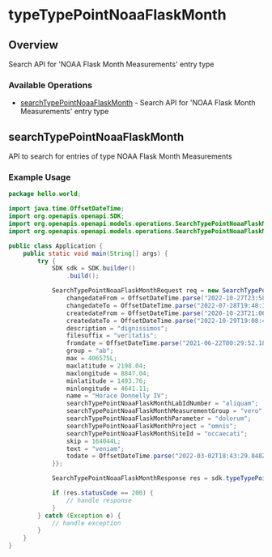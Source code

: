 # typeTypePointNoaaFlaskMonth

## Overview

Search API for 'NOAA Flask Month Measurements' entry type

### Available Operations

* [searchTypePointNoaaFlaskMonth](#searchtypepointnoaaflaskmonth) - Search API for 'NOAA Flask Month Measurements' entry type

## searchTypePointNoaaFlaskMonth

API to search for entries of type NOAA Flask Month Measurements

### Example Usage

```java
package hello.world;

import java.time.OffsetDateTime;
import org.openapis.openapi.SDK;
import org.openapis.openapi.models.operations.SearchTypePointNoaaFlaskMonthRequest;
import org.openapis.openapi.models.operations.SearchTypePointNoaaFlaskMonthResponse;

public class Application {
    public static void main(String[] args) {
        try {
            SDK sdk = SDK.builder()
                .build();

            SearchTypePointNoaaFlaskMonthRequest req = new SearchTypePointNoaaFlaskMonthRequest() {{
                changedateFrom = OffsetDateTime.parse("2022-10-27T23:58:25.067Z");
                changedateTo = OffsetDateTime.parse("2022-07-28T19:48:31.120Z");
                createdateFrom = OffsetDateTime.parse("2020-10-23T21:06:52.870Z");
                createdateTo = OffsetDateTime.parse("2022-10-29T19:08:41.456Z");
                description = "dignissimos";
                filesuffix = "veritatis";
                fromdate = OffsetDateTime.parse("2021-06-22T00:29:52.181Z");
                group = "ab";
                max = 406575L;
                maxlatitude = 2198.04;
                maxlongitude = 8847.04;
                minlatitude = 1493.76;
                minlongitude = 4641.11;
                name = "Horace Donnelly IV";
                searchTypePointNoaaFlaskMonthLabIdNumber = "aliquam";
                searchTypePointNoaaFlaskMonthMeasurementGroup = "vero";
                searchTypePointNoaaFlaskMonthParameter = "dolorum";
                searchTypePointNoaaFlaskMonthProject = "omnis";
                searchTypePointNoaaFlaskMonthSiteId = "occaecati";
                skip = 164044L;
                text = "veniam";
                todate = OffsetDateTime.parse("2022-03-02T18:43:29.848Z");
            }};            

            SearchTypePointNoaaFlaskMonthResponse res = sdk.typeTypePointNoaaFlaskMonth.searchTypePointNoaaFlaskMonth(req);

            if (res.statusCode == 200) {
                // handle response
            }
        } catch (Exception e) {
            // handle exception
        }
    }
}
```
